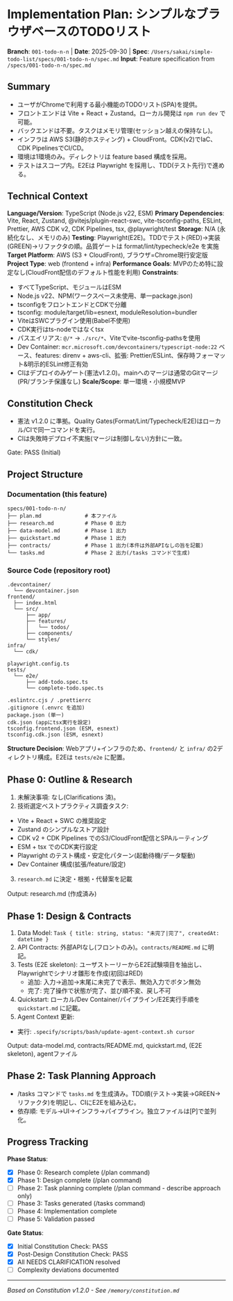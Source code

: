 
# Implementation Plan: シンプルなブラウザベースのTODOリスト

**Branch**: `001-todo-n-n` | **Date**: 2025-09-30 | **Spec**: `/Users/sakai/simple-todo-list/specs/001-todo-n-n/spec.md`
**Input**: Feature specification from `/specs/001-todo-n-n/spec.md`

## Summary
- ユーザがChromeで利用する最小機能のTODOリスト(SPA)を提供。
- フロントエンドは Vite + React + Zustand。ローカル開発は `npm run dev` で可能。
- バックエンドは不要。タスクはメモリ管理(セッション越えの保持なし)。
- インフラは AWS S3(静的ホスティング) + CloudFront。CDK(v2)でIaC、CDK PipelinesでCI/CD。
- 環境は1環境のみ。ディレクトリは feature based 構成を採用。
- テストはスコープ内。E2Eは Playwright を採用し、TDD(テスト先行)で進める。

## Technical Context
**Language/Version**: TypeScript (Node.js v22, ESM)
**Primary Dependencies**: Vite, React, Zustand, @vitejs/plugin-react-swc, vite-tsconfig-paths, ESLint, Prettier, AWS CDK v2, CDK Pipelines, tsx, @playwright/test
**Storage**: N/A (永続化なし、メモリのみ)
**Testing**: Playwright(E2E)。TDDでテスト(RED)→実装(GREEN)→リファクタの順。品質ゲートは format/lint/typecheck/e2e を実施
**Target Platform**: AWS (S3 + CloudFront), ブラウザ=Chrome現行安定版
**Project Type**: web (frontend + infra)
**Performance Goals**: MVPのため特に設定なし(CloudFront配信のデフォルト性能を利用)
**Constraints**:
- すべてTypeScript、モジュールはESM
- Node.js v22、NPM(ワークスペース未使用、単一package.json)
- tsconfigをフロントエンドとCDKで分離
- tsconfig: module/target/lib=esnext, moduleResolution=bundler
- ViteはSWCプラグイン使用(Babel不使用)
- CDK実行はts-nodeではなくtsx
- パスエイリアス: `@/*` → `./src/*`、Viteでvite-tsconfig-pathsを使用
- Dev Container: `mcr.microsoft.com/devcontainers/typescript-node:22` ベース、features: direnv + aws-cli、拡張: Prettier/ESLint、保存時フォーマット&明示的ESLint修正有効
- CIはデプロイのみゲート(憲法v1.2.0)。mainへのマージは通常のGitマージ(PR/ブランチ保護なし)
**Scale/Scope**: 単一環境・小規模MVP

## Constitution Check
- 憲法 v1.2.0 に準拠。Quality Gates(Format/Lint/Typecheck/E2E)はローカル/CIで同一コマンドを実行。
- CIは失敗時デプロイ不実施(マージは制御しない)方針に一致。

Gate: PASS (Initial)

## Project Structure

### Documentation (this feature)
```
specs/001-todo-n-n/
├── plan.md              # 本ファイル
├── research.md          # Phase 0 出力
├── data-model.md        # Phase 1 出力
├── quickstart.md        # Phase 1 出力
├── contracts/           # Phase 1 出力(本件は外部APIなしの旨を記載)
└── tasks.md             # Phase 2 出力(/tasks コマンドで生成)
```

### Source Code (repository root)
```
.devcontainer/
  └── devcontainer.json
frontend/
  ├── index.html
  └── src/
      ├── app/
      ├── features/
      │   └── todos/
      ├── components/
      └── styles/
infra/
  └── cdk/

playwright.config.ts
tests/
  └── e2e/
      ├── add-todo.spec.ts
      └── complete-todo.spec.ts

.eslintrc.cjs / .prettierrc
.gitignore (.envrc を追加)
package.json (単一)
cdk.json (appにtsx実行を設定)
tsconfig.frontend.json (ESM, esnext)
tsconfig.cdk.json (ESM, esnext)
```

**Structure Decision**: Webアプリ+インフラのため、`frontend/` と `infra/` の2ディレクトリ構成。E2Eは `tests/e2e` に配置。

## Phase 0: Outline & Research
1) 未解決事項: なし(Clarifications 済)。  
2) 技術選定ベストプラクティス調査タスク:
- Vite + React + SWC の推奨設定
- Zustand のシンプルなストア設計
- CDK v2 + CDK Pipelines でのS3/CloudFront配信とSPAルーティング
- ESM + tsx でのCDK実行設定
- Playwright のテスト構成・安定化パターン(起動待機/データ駆動)
- Dev Container 構成(拡張/feature/設定)
3) `research.md` に決定・根拠・代替案を記載

Output: research.md (作成済み)

## Phase 1: Design & Contracts
1) Data Model: `Task { title: string, status: "未完了|完了", createdAt: datetime }`
2) API Contracts: 外部APIなし(フロントのみ)。`contracts/README.md` に明記。
3) Tests (E2E skeleton): ユーザストーリーからE2E試験項目を抽出し、Playwrightでシナリオ雛形を作成(初回はRED)
   - 追加: 入力→追加→末尾に未完了で表示、無効入力でボタン無効
   - 完了: 完了操作で状態が完了、並び順不変、戻し不可
4) Quickstart: ローカル/Dev Container/パイプライン/E2E実行手順を `quickstart.md` に記載。
5) Agent Context 更新:
- 実行: `.specify/scripts/bash/update-agent-context.sh cursor`

Output: data-model.md, contracts/README.md, quickstart.md, (E2E skeleton), agentファイル

## Phase 2: Task Planning Approach
- /tasks コマンドで `tasks.md` を生成済み。TDD順(テスト→実装→GREEN→リファクタ)を明記し、CIにE2Eを組み込む。
- 依存順: モデル→UI→インフラ→パイプライン。独立ファイルは[P]で並列化。

## Progress Tracking

**Phase Status**:
- [x] Phase 0: Research complete (/plan command)
- [x] Phase 1: Design complete (/plan command)
- [ ] Phase 2: Task planning complete (/plan command - describe approach only)
- [ ] Phase 3: Tasks generated (/tasks command)
- [ ] Phase 4: Implementation complete
- [ ] Phase 5: Validation passed

**Gate Status**:
- [x] Initial Constitution Check: PASS
- [x] Post-Design Constitution Check: PASS
- [x] All NEEDS CLARIFICATION resolved
- [ ] Complexity deviations documented

---
*Based on Constitution v1.2.0 - See `/memory/constitution.md`*
